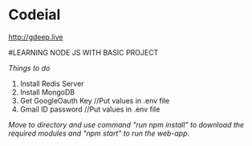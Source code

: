 # Codeial
http://gdeep.live

#LEARNING NODE JS WITH BASIC PROJECT


*Things to do*

1. Install Redis Server
2. Install MongoDB  
3. Get GoogleOauth Key   //Put values in .env file
4. Gmail ID password     //Put values in .env file

*Move to directory and use command "run npm install"  to download the required modules and "npm start" to run the web-app*.
